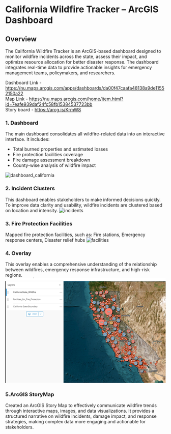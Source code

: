 # California Wildfire Tracker – ArcGIS Dashboard

## Overview
The California Wildfire Tracker is an ArcGIS-based dashboard designed to monitor wildfire incidents across the state, assess their impact, and optimize resource allocation for better disaster response. The dashboard integrates real-time data to provide actionable insights for emergency management teams, policymakers, and researchers.

Dashboard Link - https://nu.maps.arcgis.com/apps/dashboards/da00f47caafa48138a9de11552150a22 <br>
Map Link - https://nu.maps.arcgis.com/home/item.html?id=7eafe939daf24fc58fb15384537723bb <br>
Story board - https://arcg.is/KrmW8

### 1. Dashboard
The main dashboard consolidates all wildfire-related data into an interactive interface. It includes:

* Total burned properties and estimated losses
* Fire protection facilities coverage
* Fire damage assessment breakdown
* County-wise analysis of wildfire impact

![dashboard_california](https://github.com/prashanthvaditha/California_Wildfire_Dashboard/blob/main/California_Wildfire_Dashboard.gif)

### 2. Incident Clusters
This dashboard enables stakeholders to make informed decisions quickly.
To improve data clarity and usability, wildfire incidents are clustered based on location and intensity.
![incidents](https://github.com/prashanthvaditha/California_Wildfire_Dashboard/blob/main/Incidents_clusters.gif)

### 3. Fire Protection Facilities
 Mapped fire protection facilities, such as: Fire stations, Emergency response centers, Disaster relief hubs
![facilities](https://github.com/prashanthvaditha/California_Wildfire_Dashboard/blob/main/facilities.gif)
### 4. Overlay
This overlay enables a comprehensive understanding of the relationship between wildfires, emergency response infrastructure, and high-risk regions.
![overlay](https://github.com/prashanthvaditha/California_Wildfire_Dashboard/blob/main/overlay.png)
### 5.ArcGIS StoryMap
Created an ArcGIS Story Map to effectively communicate wildfire trends through interactive maps, images, and data visualizations. It provides a structured narrative on wildfire incidents, damage impact, and response strategies, making complex data more engaging and actionable for stakeholders.


